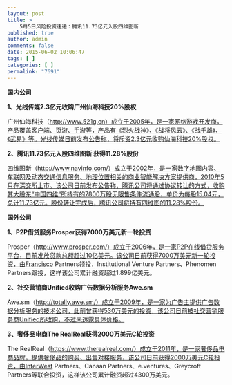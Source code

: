 ```yaml
---
layout: post
title: >
    5月5日风险投资速递：腾讯11.73亿元入股四维图新
published: true
author: admin
comments: false
date: 2015-06-02 10:06:47
tags: [ ]
categories: [ ]
permalink: "7691"
---
```



**国内公司**

**1、光线传媒2.3亿元收购广州仙海科技20%股权**

广州仙海科技（http://www.521g.cn）成立于2005年，是一家网络游戏开发商，产品覆盖客户端、页游、手游等，产品有《烈火战神》、《战将风云》、《战千雄》、《武易》等。光线传媒日前发布公告称，将斥资2.3亿元收购仙海科技20%股权。

**2、腾讯11.73亿元入股四维图新 获得11.28%股份**

四维图新（http://www.navinfo.com/）成立于2002年，是一家数字地图内容、车联网及动态交通信息服务、地理位置相关的商业智能解决方案提供商，2010年5月在深交所上市。该公司日前发布公告称，腾讯公司将通过协议转让的方式，收购其大股东“中国四维“所持有的7800万股无限售条件流通股，单价为每股15.04元，总计11.73亿元。股份转让完成后，腾讯公司将持有四维图的11.28%股份。

**国外公司**

**1、P2P借贷服务Prosper获得7000万美元新一轮投资**

Prosper（http://www.prosper.com/）成立于2006年，是一家P2P在线借贷服务平台，目前发放贷款总额超过10亿美元。该公司日前获得7000万美元新一轮投资，由Francisco Partners领投，Institutional Venture Partners、Phenomen Partners跟投，这样该公司累计融资超过1.899亿美元。

**2、社交营销商Unified收购广告数据分析服务Awe.sm**

Awe.sm（http://totally.awe.sm/）成立于2009年，是一家为广告主提供广告数据分析服务的技术公司，此前曾获得530万美元的投资，该公司日前被社交营销服务商Unified所收购，不过未透露具体价格。

**3、奢侈品电商The RealReal获得2000万美元C轮投资**

The RealReal（https://www.therealreal.com/）成立于2011年，是一家奢侈品电商品牌，提供奢侈品的购买、出售对接服务，该公司日前获得2000万美元C轮投资，由InterWest Partners、Canaan Partners、e.ventures、Greycroft Partners等联合投资，这样该公司累计融资超过4300万美元。